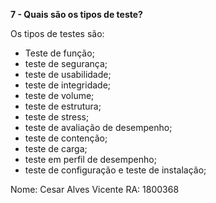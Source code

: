 **7 - Quais são os tipos de teste?**

Os tipos de testes são:

* Teste de função;
* teste de segurança;
* teste de usabilidade;
* teste de integridade;
* teste de volume;
* teste de estrutura;
* teste de stress;
* teste de avaliação de desempenho;
* teste de contenção;
* teste de carga;
* teste em perfil de desempenho;
* teste de configuração e teste de instalação;

Nome: Cesar Alves Vicente RA: 1800368
